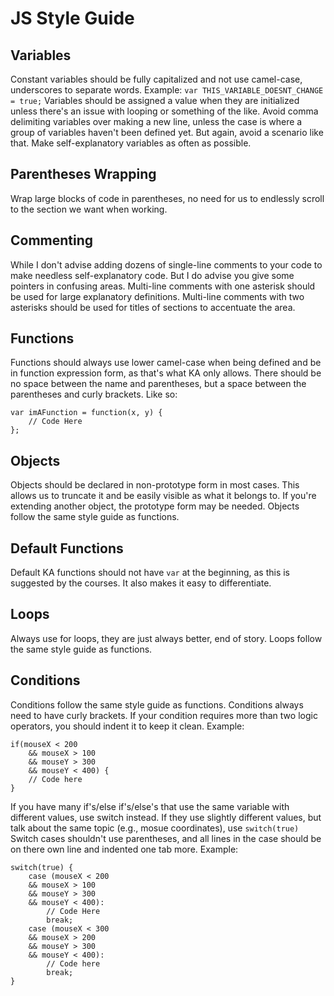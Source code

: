 # JS Style Guide

## Variables
Constant variables should be fully capitalized and not use camel-case, underscores to separate words.
Example: `var THIS_VARIABLE_DOESNT_CHANGE = true;`
Variables should be assigned a value when they are initialized unless there's an issue with looping or something of the like.
Avoid comma delimiting variables over making a new line, unless the case is where a group of variables haven't been defined yet. But again, avoid a scenario like that.
Make self-explanatory variables as often as possible.

## Parentheses Wrapping
Wrap large blocks of code in parentheses, no need for us to endlessly scroll to the section we want when working.

## Commenting
While I don't advise adding dozens of single-line comments to your code to make needless self-explanatory code. But I do advise you give some pointers in confusing areas.
Multi-line comments with one asterisk should be used for large explanatory definitions.
Multi-line comments with two asterisks should be used for titles of sections to accentuate the area.

## Functions
Functions should always use lower camel-case when being defined and be in function expression form, as that's what KA only allows. There should be no space between the name and parentheses, but a space between the parentheses and curly brackets.
Like so:
```
var imAFunction = function(x, y) {
	// Code Here
};
```

## Objects
Objects should be declared in non-prototype form in most cases. This allows us to truncate it and be easily visible as what it belongs to. If you're extending another object, the prototype form may be needed. Objects follow the same style guide as functions.

## Default Functions
Default KA functions should not have `var` at the beginning, as this is suggested by the courses. It also makes it easy to differentiate.

## Loops
Always use for loops, they are just always better, end of story. Loops follow the same style guide as functions.

## Conditions
Conditions follow the same style guide as functions. Conditions always need to have curly brackets. If your condition requires more than two logic operators, you should indent it to keep it clean.
Example:
```
if(mouseX < 200
	&& mouseX > 100
	&& mouseY > 300
	&& mouseY < 400) {
	// Code here
}
```
If you have many if's/else if's/else's that use the same variable with different values, use switch instead. If they use slightly different values, but talk about the same topic (e.g., mosue coordinates), use `switch(true)` Switch cases shouldn't use parentheses, and all lines in the case should be on there own line and indented one tab more.
Example:
```
switch(true) {
	case (mouseX < 200
	&& mouseX > 100
	&& mouseY > 300
	&& mouseY < 400):
		// Code Here
		break;
	case (mouseX < 300
	&& mouseX > 200
	&& mouseY > 300
	&& mouseY < 400):
		// Code here
		break;
}
```
